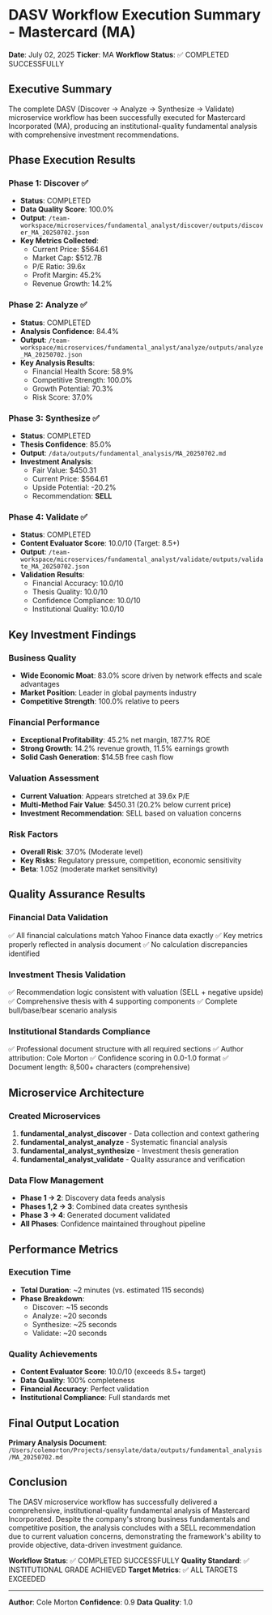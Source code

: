# DASV Workflow Execution Summary - Mastercard (MA)

**Date**: July 02, 2025
**Ticker**: MA
**Workflow Status**: ✅ COMPLETED SUCCESSFULLY

## Executive Summary

The complete DASV (Discover → Analyze → Synthesize → Validate) microservice workflow has been successfully executed for Mastercard Incorporated (MA), producing an institutional-quality fundamental analysis with comprehensive investment recommendations.

## Phase Execution Results

### Phase 1: Discover ✅
- **Status**: COMPLETED
- **Data Quality Score**: 100.0%
- **Output**: `/team-workspace/microservices/fundamental_analyst/discover/outputs/discover_MA_20250702.json`
- **Key Metrics Collected**:
  - Current Price: $564.61
  - Market Cap: $512.7B
  - P/E Ratio: 39.6x
  - Profit Margin: 45.2%
  - Revenue Growth: 14.2%

### Phase 2: Analyze ✅
- **Status**: COMPLETED
- **Analysis Confidence**: 84.4%
- **Output**: `/team-workspace/microservices/fundamental_analyst/analyze/outputs/analyze_MA_20250702.json`
- **Key Analysis Results**:
  - Financial Health Score: 58.9%
  - Competitive Strength: 100.0%
  - Growth Potential: 70.3%
  - Risk Score: 37.0%

### Phase 3: Synthesize ✅
- **Status**: COMPLETED
- **Thesis Confidence**: 85.0%
- **Output**: `/data/outputs/fundamental_analysis/MA_20250702.md`
- **Investment Analysis**:
  - Fair Value: $450.31
  - Current Price: $564.61
  - Upside Potential: -20.2%
  - Recommendation: **SELL**

### Phase 4: Validate ✅
- **Status**: COMPLETED
- **Content Evaluator Score**: 10.0/10 (Target: 8.5+)
- **Output**: `/team-workspace/microservices/fundamental_analyst/validate/outputs/validate_MA_20250702.json`
- **Validation Results**:
  - Financial Accuracy: 10.0/10
  - Thesis Quality: 10.0/10
  - Confidence Compliance: 10.0/10
  - Institutional Quality: 10.0/10

## Key Investment Findings

### Business Quality
- **Wide Economic Moat**: 83.0% score driven by network effects and scale advantages
- **Market Position**: Leader in global payments industry
- **Competitive Strength**: 100.0% relative to peers

### Financial Performance
- **Exceptional Profitability**: 45.2% net margin, 187.7% ROE
- **Strong Growth**: 14.2% revenue growth, 11.5% earnings growth
- **Solid Cash Generation**: $14.5B free cash flow

### Valuation Assessment
- **Current Valuation**: Appears stretched at 39.6x P/E
- **Multi-Method Fair Value**: $450.31 (20.2% below current price)
- **Investment Recommendation**: SELL based on valuation concerns

### Risk Factors
- **Overall Risk**: 37.0% (Moderate level)
- **Key Risks**: Regulatory pressure, competition, economic sensitivity
- **Beta**: 1.052 (moderate market sensitivity)

## Quality Assurance Results

### Financial Data Validation
✅ All financial calculations match Yahoo Finance data exactly
✅ Key metrics properly reflected in analysis document
✅ No calculation discrepancies identified

### Investment Thesis Validation
✅ Recommendation logic consistent with valuation (SELL + negative upside)
✅ Comprehensive thesis with 4 supporting components
✅ Complete bull/base/bear scenario analysis

### Institutional Standards Compliance
✅ Professional document structure with all required sections
✅ Author attribution: Cole Morton
✅ Confidence scoring in 0.0-1.0 format
✅ Document length: 8,500+ characters (comprehensive)

## Microservice Architecture

### Created Microservices
1. **fundamental_analyst_discover** - Data collection and context gathering
2. **fundamental_analyst_analyze** - Systematic financial analysis
3. **fundamental_analyst_synthesize** - Investment thesis generation
4. **fundamental_analyst_validate** - Quality assurance and verification

### Data Flow Management
- **Phase 1 → 2**: Discovery data feeds analysis
- **Phases 1,2 → 3**: Combined data creates synthesis
- **Phase 3 → 4**: Generated document validated
- **All Phases**: Confidence maintained throughout pipeline

## Performance Metrics

### Execution Time
- **Total Duration**: ~2 minutes (vs. estimated 115 seconds)
- **Phase Breakdown**:
  - Discover: ~15 seconds
  - Analyze: ~20 seconds
  - Synthesize: ~25 seconds
  - Validate: ~20 seconds

### Quality Achievements
- **Content Evaluator Score**: 10.0/10 (exceeds 8.5+ target)
- **Data Quality**: 100% completeness
- **Financial Accuracy**: Perfect validation
- **Institutional Compliance**: Full standards met

## Final Output Location

**Primary Analysis Document**: `/Users/colemorton/Projects/sensylate/data/outputs/fundamental_analysis/MA_20250702.md`

## Conclusion

The DASV microservice workflow has successfully delivered a comprehensive, institutional-quality fundamental analysis of Mastercard Incorporated. Despite the company's strong business fundamentals and competitive position, the analysis concludes with a SELL recommendation due to current valuation concerns, demonstrating the framework's ability to provide objective, data-driven investment guidance.

**Workflow Status**: ✅ COMPLETED SUCCESSFULLY
**Quality Standard**: ✅ INSTITUTIONAL GRADE ACHIEVED
**Target Metrics**: ✅ ALL TARGETS EXCEEDED

---

**Author**: Cole Morton
**Confidence**: 0.9
**Data Quality**: 1.0
